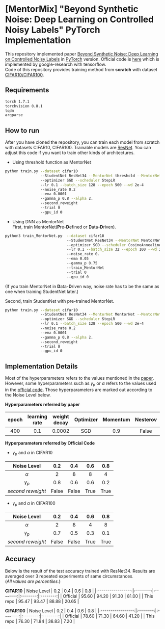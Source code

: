 # [MentorMix] "Beyond Synthetic Noise: Deep Learning on Controlled Noisy Labels" PyTorch Implementation
This repository implemented paper [Beyond Synthetic Noise: Deep Learning on Controlled Noisy Labels](https://arxiv.org/pdf/1911.09781.pdf) in [PyTorch](https://pytorch.org/) version. Official code is [here](https://github.com/google-research/google-research/tree/master/mentormix) which is implemented by google-research with tensorflow.   
Code of this repository provides training method from **scratch** with dataset [CIFAR10/CIFAR100](https://www.cs.toronto.edu/~kriz/cifar.html).

## Requirements
```bash
torch 1.7.1
torchvision 0.8.1
tqdm
argparse
```

## How to run
After you have cloned the repository, you can train each model from scratch with datasets CIFAR10, CIFAR100. Trainable models are [ResNet](https://arxiv.org/abs/1512.03385). You can adjust this code if you want to train other kinds of architectures.

- Using threshold function as MentorNet
```bash
python train.py --dataset cifar10
                --StudentNet ResNet34 --MentorNet threshold --MentorNet_type PD
                --optimizer SGD --scheduler StepLR
                --lr 0.1 --batch_size 128 --epoch 500 --wd 2e-4
                --noise_rate 0.2 
                --ema 0.0001
                --gamma_p 0.8 --alpha 2.
                --second_reweight
                --trial 0
                --gpu_id 0
```

- Using DNN as MentorNet  
First, train MentorNet(**P**re-**D**efined or **D**ata-**D**riven).

```bash
python3 train_MentorNet.py  --dataset cifar10
                            --StudentNet ResNet34 --MentorNet MentorNet --MentorNet_type PD
                            --optimizer SGD --scheduler CosineAnnealing
                            --lr 0.1 --batch_size 32 --epoch 100 --wd 2e-4
                            --noise_rate 0.
                            --ema 0.05
                            --gamma_p 0.75
                            --train_MentorNet
                            --trial 0
                            --gpu_id 0
```

(If you train MentorNet in **D**ata-**D**riven way, noise rate has to be the same as one when training StudentNet later.)

Second, train StudentNet with pre-trained MentorNet.

```bash
python train.py --dataset cifar10
                --StudentNet ResNet34 --MentorNet MentorNet --MentorNet_type DD
                --optimizer SGD --scheduler StepLR
                --lr 0.1 --batch_size 128 --epoch 500 --wd 2e-4
                --noise_rate 0.2 
                --ema 0.0001
                --gamma_p 0.8 --alpha 2.
                --second_reweight
                --trial 0
                --gpu_id 0
```

## Implementation Details
Most of the hyperparameters refers to the values mentioned in the [paper](https://arxiv.org/pdf/1911.09781.pdf). However, some hyperparameters such as _γ<sub>p</sub>_ or _α_ refers to the values used in the [official code](https://github.com/google-research/google-research/tree/master/mentormix). Those hyperparameters are marked out according to the Noise Level below.


**Hyperparameters referred by paper**

|   epoch   | learning rate |  weight decay | Optimizer | Momentum |  Nesterov |  scheduler  |   EMA    |  second reweight |
|:---------:|:-------------:|:-------------:|:---------:|:--------:|:---------:|:-----------:|:--------:|:----------------:|
|    400    |      0.1      |     0.0002    |    SGD    |    0.9   |   False   | StepLR(0.9) |  0.0001  |       True       |

**Hyperparameters referred by Official Code**

- _γ<sub>p</sub>_ and _α_ in CIFAR10

|    Noise Level   |   0.2   |   0.4   |   0.6   |   0.8   |
|:----------------:|:-------:|:-------:|:-------:|:-------:|
|        _α_       |    2    |    8    |    8    |    4    |
| _γ<sub>p</sub>_  |   0.8   |   0.6   |   0.6   |   0.2   |
| _second reweight_|  False  |  False  |  True   |  True   |

- _γ<sub>p</sub>_ and _α_ in CIFAR100

|    Noise Level   |   0.2   |   0.4   |   0.6   |   0.8   |
|:----------------:|:-------:|:-------:|:-------:|:-------:|
|        _α_       |    2    |    8    |    4    |    8    |
| _γ<sub>p</sub>_  |   0.7   |   0.5   |   0.3   |   0.1   |
| _second reweight_|  False  |  False  |  True   |  True   |



## Accuracy
Below is the result of the test accuracy trained with ResNet34. Results are averaged over 3 repeated experiments of same circumstances.   
(_All values are percentiles._)

**CIFAR10**
|    Noise Level    |   0.2    |   0.4    |   0.6    |   0.8    |
|:-----------------:|:--------:|:--------:|:--------:|:--------:|
|      Official     |   95.60  |   94.20  |   91.30  |   81.00  |
|      This repo    |   95.47  |   93.47  |   88.88  |   20.65  |


**CIFAR100**
|    Noise Level    |   0.2    |   0.4    |   0.6    |   0.8    |
|:-----------------:|:--------:|:--------:|:--------:|:--------:|
|      Official     |   78.60  |   71.30  |   64.60  |   41.20  |
|      This repo    |   76.30  |   71.84  |   38.83  |   7.20   |